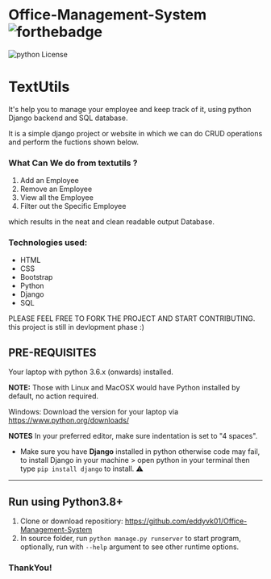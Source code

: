 # Office-Management-System ![forthebadge](https://forthebadge.com/images/badges/made-with-python.svg)

![python License](https://img.shields.io/badge/MADE%20WITH-Django-blue.svg)

# TextUtils
It's help you to manage your employee and keep track of it, using python Django backend and SQL database.

It is a simple django project or website in which we can do CRUD operations and perform the fuctions shown below.

### What Can We do from textutils ?
1. Add an Employee<br>
2. Remove an Employee <br>
3. View all the Employee <br>
4. Filter out the Specific Employee <br>

which results in the neat and clean readable output Database.

### Technologies used:
* HTML
* CSS
* Bootstrap
* Python
* Django
* SQL

PLEASE FEEL FREE TO FORK THE PROJECT AND START CONTRIBUTING.
this project is still in devlopment phase :)

## PRE-REQUISITES
Your laptop with python 3.6.x (onwards) installed.

**NOTE:** Those with Linux and MacOSX would have Python installed by default, no action required.

Windows: Download the version for your laptop via https://www.python.org/downloads/

**NOTES**
In your preferred editor, make sure indentation is set to "4 spaces".

* Make sure you have **Django** installed in python otherwise code may fail, to install Django in your machine > open python in your terminal then type `pip install django` to install. :warning:

---

## Run using Python3.8+
1. Clone or download repositiory: https://github.com/eddyvk01/Office-Management-System
2. In source folder, run `python manage.py runserver` to start program, optionally, run with `--help` argument to see other runtime options.
 
### ThankYou!
